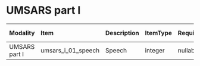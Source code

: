 # UMSARS part I 

| Modality      | Item               | Description   | ItemType   | Required   | Values              |   Unnamed: 13 |
|:--------------|:-------------------|:--------------|:-----------|:-----------|:--------------------|--------------:|
| UMSARS part I | umsars_i_01_speech | Speech        | integer    | nullable   | y.isin([0,1,2,3,4]) |           nan |
